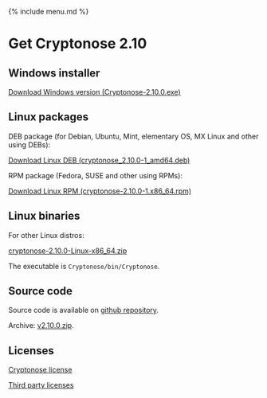 {% include menu.md %}

# Get Cryptonose 2.10

## Windows installer

<a class="download-button" href="https://github.com/dawidm/cryptonose2/releases/download/v2.10.0/Cryptonose-2.10.0.exe">Download Windows version (Cryptonose-2.10.0.exe)</a>


## Linux packages

DEB package (for Debian, Ubuntu, Mint, elementary OS, MX Linux and other using DEBs):

<a class="download-button" href="https://github.com/dawidm/cryptonose2/releases/download/v2.10.0/cryptonose_2.10.0-1_amd64.deb">Download Linux DEB (cryptonose_2.10.0-1_amd64.deb)</a>

RPM package (Fedora, SUSE and other using RPMs):

<a class="download-button" href="https://github.com/dawidm/cryptonose2/releases/download/v2.10.0/cryptonose-2.10.0-1.x86_64.rpm">Download Linux RPM (cryptonose-2.10.0-1.x86_64.rpm)</a>


## Linux binaries
For other Linux distros:

[cryptonose-2.10.0-Linux-x86_64.zip](https://github.com/dawidm/cryptonose2/releases/download/v2.10.0/cryptonose-2.10.0-Linux-x86_64.zip)

The executable is `Cryptonose/bin/Cryptonose`.


## Source code
Source code is available on [github repository](https://github.com/dawidm/cryptonose2/releases/tag/v2.10.0).

Archive: [v2.10.0.zip](https://github.com/dawidm/cryptonose2/archive/v2.10.0.zip).


## Licenses
[Cryptonose license](https://github.com/dawidm/cryptonose2/releases/download/v2.10.0/LICENSE.txt)

[Third party licenses](https://github.com/dawidm/cryptonose2/releases/download/v2.10.0/LICENSE-3RD-PARTY.txt)
